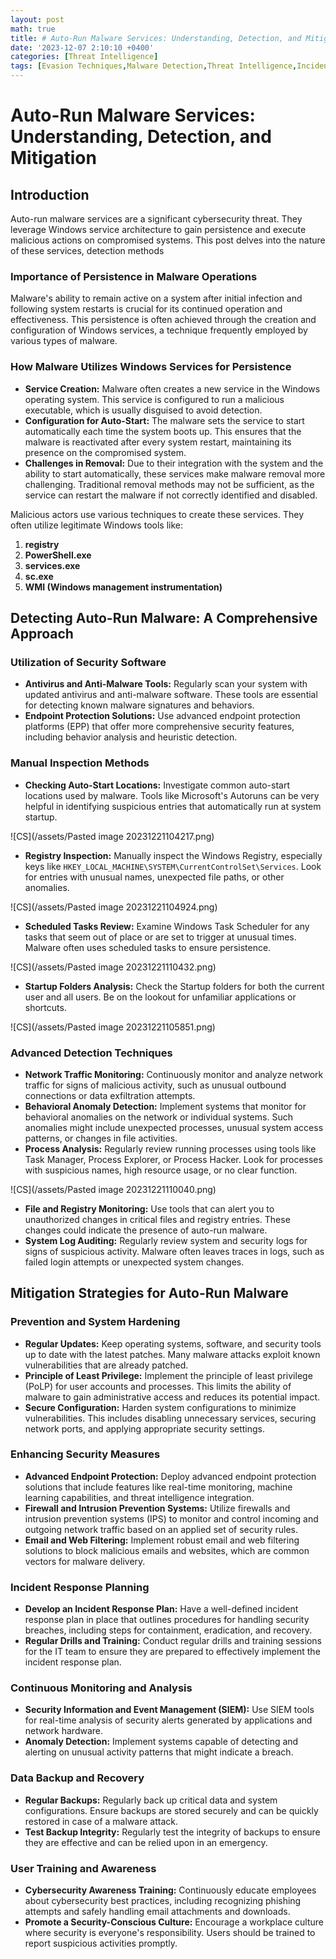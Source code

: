 ```yaml
---
layout: post
math: true
title: # Auto-Run Malware Services: Understanding, Detection, and Mitigation
date: '2023-12-07 2:10:10 +0400'
categories: [Threat Intelligence]
tags: [Evasion Techniques,Malware Detection,Threat Intelligence,Incident Response]
---
```

# Auto-Run Malware Services: Understanding, Detection, and Mitigation

## Introduction

Auto-run malware services are a significant cybersecurity threat. They leverage Windows service architecture to gain persistence and execute malicious actions on compromised systems. This post delves into the nature of these services, detection methods

### Importance of Persistence in Malware Operations

Malware's ability to remain active on a system after initial infection and following system restarts is crucial for its continued operation and effectiveness. This persistence is often achieved through the creation and configuration of Windows services, a technique frequently employed by various types of malware.

### How Malware Utilizes Windows Services for Persistence

- **Service Creation:** Malware often creates a new service in the Windows operating system. This service is configured to run a malicious executable, which is usually disguised to avoid detection.
- **Configuration for Auto-Start:** The malware sets the service to start automatically each time the system boots up. This ensures that the malware is reactivated after every system restart, maintaining its presence on the compromised system.
- **Challenges in Removal:** Due to their integration with the system and the ability to start automatically, these services make malware removal more challenging. Traditional removal methods may not be sufficient, as the service can restart the malware if not correctly identified and disabled.

Malicious actors use various techniques to create these services. They often utilize legitimate Windows tools like:


1. **registry**
2. **PowerShell.exe**
3. **services.exe**
4. **sc.exe**
5. **WMI (Windows management instrumentation)**


## Detecting Auto-Run Malware: A Comprehensive Approach

### Utilization of Security Software

- **Antivirus and Anti-Malware Tools:** Regularly scan your system with updated antivirus and anti-malware software. These tools are essential for detecting known malware signatures and behaviors.
- **Endpoint Protection Solutions:** Use advanced endpoint protection platforms (EPP) that offer more comprehensive security features, including behavior analysis and heuristic detection.

### Manual Inspection Methods

- **Checking Auto-Start Locations:** Investigate common auto-start locations used by malware. Tools like Microsoft's Autoruns can be very helpful in identifying suspicious entries that automatically run at system startup.

![CS](/assets/Pasted image 20231221104217.png)

- **Registry Inspection:** Manually inspect the Windows Registry, especially keys like `HKEY_LOCAL_MACHINE\SYSTEM\CurrentControlSet\Services`. Look for entries with unusual names, unexpected file paths, or other anomalies.

![CS](/assets/Pasted image 20231221104924.png)

- **Scheduled Tasks Review:** Examine Windows Task Scheduler for any tasks that seem out of place or are set to trigger at unusual times. Malware often uses scheduled tasks to ensure persistence.

![CS](/assets/Pasted image 20231221110432.png)

- **Startup Folders Analysis:** Check the Startup folders for both the current user and all users. Be on the lookout for unfamiliar applications or shortcuts.

![CS](/assets/Pasted image 20231221105851.png)

### Advanced Detection Techniques

- **Network Traffic Monitoring:** Continuously monitor and analyze network traffic for signs of malicious activity, such as unusual outbound connections or data exfiltration attempts.
- **Behavioral Anomaly Detection:** Implement systems that monitor for behavioral anomalies on the network or individual systems. Such anomalies might include unexpected processes, unusual system access patterns, or changes in file activities.
- **Process Analysis:** Regularly review running processes using tools like Task Manager, Process Explorer, or Process Hacker. Look for processes with suspicious names, high resource usage, or no clear function.

![CS](/assets/Pasted image 20231221110040.png)

- **File and Registry Monitoring:** Use tools that can alert you to unauthorized changes in critical files and registry entries. These changes could indicate the presence of auto-run malware.
- **System Log Auditing:** Regularly review system and security logs for signs of suspicious activity. Malware often leaves traces in logs, such as failed login attempts or unexpected system changes.
## Mitigation Strategies for Auto-Run Malware

### Prevention and System Hardening

- **Regular Updates:** Keep operating systems, software, and security tools up to date with the latest patches. Many malware attacks exploit known vulnerabilities that are already patched.
- **Principle of Least Privilege:** Implement the principle of least privilege (PoLP) for user accounts and processes. This limits the ability of malware to gain administrative access and reduces its potential impact.
- **Secure Configuration:** Harden system configurations to minimize vulnerabilities. This includes disabling unnecessary services, securing network ports, and applying appropriate security settings.

### Enhancing Security Measures

- **Advanced Endpoint Protection:** Deploy advanced endpoint protection solutions that include features like real-time monitoring, machine learning capabilities, and threat intelligence integration.
- **Firewall and Intrusion Prevention Systems:** Utilize firewalls and intrusion prevention systems (IPS) to monitor and control incoming and outgoing network traffic based on an applied set of security rules.
- **Email and Web Filtering:** Implement robust email and web filtering solutions to block malicious emails and websites, which are common vectors for malware delivery.

### Incident Response Planning

- **Develop an Incident Response Plan:** Have a well-defined incident response plan in place that outlines procedures for handling security breaches, including steps for containment, eradication, and recovery.
- **Regular Drills and Training:** Conduct regular drills and training sessions for the IT team to ensure they are prepared to effectively implement the incident response plan.

### Continuous Monitoring and Analysis

- **Security Information and Event Management (SIEM):** Use SIEM tools for real-time analysis of security alerts generated by applications and network hardware.
- **Anomaly Detection:** Implement systems capable of detecting and alerting on unusual activity patterns that might indicate a breach.

### Data Backup and Recovery

- **Regular Backups:** Regularly back up critical data and system configurations. Ensure backups are stored securely and can be quickly restored in case of a malware attack.
- **Test Backup Integrity:** Regularly test the integrity of backups to ensure they are effective and can be relied upon in an emergency.

### User Training and Awareness

- **Cybersecurity Awareness Training:** Continuously educate employees about cybersecurity best practices, including recognizing phishing attempts and safely handling email attachments and downloads.
- **Promote a Security-Conscious Culture:** Encourage a workplace culture where security is everyone's responsibility. Users should be trained to report suspicious activities promptly.
